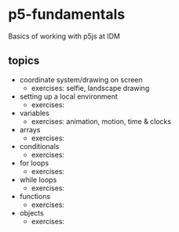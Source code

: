 # p5-fundamentals
Basics of working with p5js at IDM

## topics
- coordinate system/drawing on screen
  - exercises: selfie, landscape drawing
- setting up a local environment
  - exercises: 
- variables
  - exercises: animation, motion, time & clocks
- arrays
  - exercises: 
- conditionals
  - exercises: 
- for loops
  - exercises: 
- while loops
  - exercises: 
- functions
  - exercises: 
- objects
  - exercises: 
